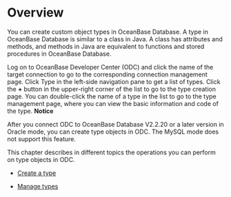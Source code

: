 Overview 
=============================

You can create custom object types in OceanBase Database. A type in OceanBase Database is similar to a class in Java. A class has attributes and methods, and methods in Java are equivalent to functions and stored procedures in OceanBase Database. 

Log on to OceanBase Developer Center (ODC) and click the name of the target connection to go to the corresponding connection management page. Click Type in the left-side navigation pane to get a list of types. Click the **+** button in the upper-right corner of the list to go to the type creation page. You can double-click the name of a type in the list to go to the type management page, where you can view the basic information and code of the type. 
**Notice**



After you connect ODC to OceanBase Database V2.2.20 or a later version in Oracle mode, you can create type objects in ODC. The MySQL mode does not support this feature.

This chapter describes in different topics the operations you can perform on type objects in ODC.

* [Create a type](../../../7.client-odc-user-guide/10.client-odc-database-objects/8.client-odc-type-objects/2.client-odc-create-a-type.md)

  

* [Manage types](../../../7.client-odc-user-guide/10.client-odc-database-objects/8.client-odc-type-objects/3.client-odc-manage-types.md)

  



